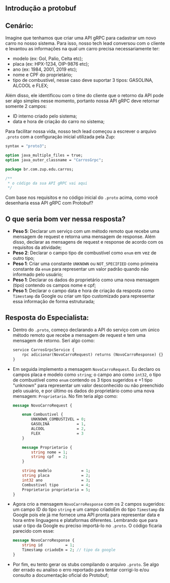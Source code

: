 ## Introdução a protobuf

## Cenário:

Imagine que tenhamos que criar uma API gRPC para cadastrar um novo carro no nosso sistema. Para isso, nosso tech lead conversou com o cliente e levantou as informações na qual um carro precisa necessariamente ter:

- modelo (ex: Gol, Palio, Celta etc);
- placa (ex: HPX-1234, OIP-9876 etc);
- ano (ex: 1984, 2001, 2019 etc);
- nome e CPF do proprietário;
- tipo de combustível, nesse caso deve suportar 3 tipos: GASOLINA, ALCOOL e FLEX;

Além disso, ele identificou com o time do cliente que o retorno da API pode ser algo simples nesse momento, portanto nossa API gRPC deve retornar somente 2 campos:

- ID interno criado pelo sistema;
- data e hora de criação do carro no sistema;

Para facilitar nossa vida, nosso tech lead começou a escrever o arquivo `.proto` com a configuração inicial utilizada pela Zup:

```protobuf
syntax = "proto3";

option java_multiple_files = true;
option java_outer_classname = "CarrosGrpc";

package br.com.zup.edu.carros;

/**
 * o código da sua API gRPC vai aqui
 */
```

Com base nos requisitos e no código inicial do `.proto` acima, como você desenharia essa API gRPC com Protobuf?

## O que seria bom ver nessa resposta?

- **Peso 5**: Declarar um serviço com um método remoto que recebe uma mensagem de request e retorna uma mensagem de response. Além disso, declarar as mensagens de request e response de acordo com os requisitos da atividade;
- **Peso 2**: Declarar o campo tipo de combustível como `enum` em vez de outro tipo;
- **Peso 1**: Criar uma constante `UNKNOWN` ou `NOT_SPECIFIED` como primeira constante da `enum` para representar um valor padrão quando não informado pelo usuário;
- **Peso 1**: Declarar os dados do proprietário como uma nova mensagem (tipo) contendo os campos nome e cpf;
- **Peso 1**: Declarar o campo data e hora de criação da resposta como `Timestamp` da Google ou criar um tipo customizado para representar essa informação de forma estruturada;

## Resposta do Especialista:

- Dentro do `.proto`, começo declarando a API do serviço com um único método remoto que recebe a mensagem de request e tem uma mensagem de retorno. Seri algo como:
    ```protobuf
    service CarrosGrpcService {
        rpc adicionar(NovoCarroRequest) returns (NovoCarroResponse) {}
    }
    ```

- Em seguida implemento a mensagem `NovoCarroRequest`. Eu declaro os campos placa e modelo como `string`; o campo ano como `int32`, o tipo de combustível como `enum` contendo os 3 tipos sugeridos e +1 tipo "unknown" para representar um valor desconhecido ou não preenchido pelo usuário, e por último os dados do proprietário como uma nova mensagem: `Proprietario`. No fim teria algo como:
    ```protobuf
    message NovoCarroRequest {

        enum Combustivel {
            UNKNOWN_COMBUSTIVEL = 0;
            GASOLINA            = 1,
            ALCOOL              = 2,
            FLEX                = 3
        }

        message Proprietario {
            string nome = 1;
            string cpf  = 2;
        }

        string modelo             = 1;
        string placa              = 2;
        int32 ano                 = 3;
        Combustivel tipo          = 4;
        Proprietario proprietario = 5;
    }
    ```

- Agora crio a mensagem `NovoCarroResponse` com os 2 campos sugeridos: um campo ID do tipo `string` e um campo criadoEm do tipo `Timestamp` da Google pois ele já me fornece uma API pronta para representar data e hora entre linguagens e plataformas diferentes. Lembrando que para usar o tipo da Google eu preciso importá-lo no `.proto`. O código ficaria parecido com esse:
    ```protobuf
    message NovoCarroResponse {
        string id          = 1;
        Timestamp criadoEm = 2; // tipo da google
    }
    ```

- Por fim, eu tento gerar os stubs compilando o arquivo `.proto`. Se algo der errado eu analiso o erro reportado para tentar corrigi-lo e/ou consulto a documentação oficial do Protobuf;
